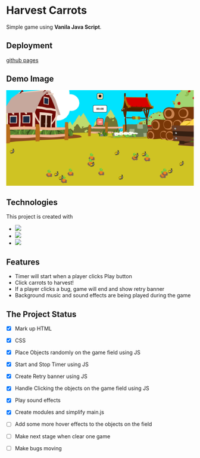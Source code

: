 # Harvest Carrots
Simple game using **Vanila Java Script**.

## Deployment

[github pages](https://hyunchoitan.github.io/carrot-game/)


## Demo Image

![Demo Image](./carrot-demo.png)

## Technologies

This project is created with 
* <img src = "https://img.shields.io/badge/-HTML5-E34F26?style=flat&logo=html5&logoColor=white"> 
* <img src = "https://img.shields.io/badge/-CSS3-1572B6?style=flat&logo=css3&logoColor=white">
* <img src="https://img.shields.io/badge/-JavaScript-eed718?style=flat&logo=javascript&logoColor=ffffff">

## Features


* Timer will start when a player clicks Play button
* Click carrots to harvest!
* If a player clicks a bug, game will end and show retry banner
* Background music and sound effects are being played during the game

## The Project Status


- [x] Mark up HTML
- [x] CSS
- [x] Place Objects randomly on the game field using JS
- [x] Start and Stop Timer using JS
- [x] Create Retry banner using JS
- [x] Handle Clicking the objects on the game field using JS
- [x] Play sound effects
- [x] Create modules and simplify main.js
- [ ] Add some more hover effects to the objects on the field
- [ ] Make next stage when clear one game
- [ ] Make bugs moving
 
